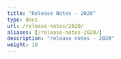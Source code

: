 ```yaml
---
title: "Release Notes - 2020"
type: docs
url: /release-notes/2020/
aliases: [/release-notes-2020/]
description: "release notes - 2020"
weight: 10
---
```


